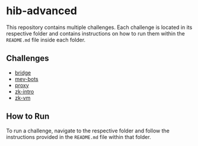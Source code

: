 # hib-advanced

This repository contains multiple challenges. Each challenge is located in its respective folder and contains instructions on how to run them within the `README.md` file inside each folder.

## Challenges

- [bridge](bridge/README.md)
- [mev-bots](mev-bots/README.md)
- [proxy](proxy/README.md)
- [zk-intro](zk-intro/README.md)
- [zk-vm](zk-vm/README.md)

## How to Run

To run a challenge, navigate to the respective folder and follow the instructions provided in the `README.md` file within that folder.
